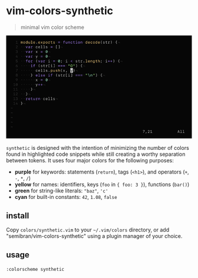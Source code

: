# vim-colors-synthetic
> minimal vim color scheme

![synthetic](screenshots/synthetic.png)

`synthetic` is designed with the intention of minimizing the number of colors found in highlighted code snippets while still creating a worthy separation between tokens. It uses four major colors for the following purposes:
* **purple** for keywords: statements (`return`), tags (`<h1>`), and operators (`+`, `-`, `*`, `/`)
* **yellow** for names: identifiers, keys (`foo` in `{ foo: 3 }`), functions (`bar()`)
* **green** for string-like literals: `"baz"`, `'c'`
* **cyan** for built-in constants: `42`, `1.08`, `false`

## install
Copy `colors/synthetic.vim` to your `~/.vim/colors` directory, or add "semibran/vim-colors-synthetic" using a plugin manager of your choice.

## usage
`:colorscheme synthetic`

